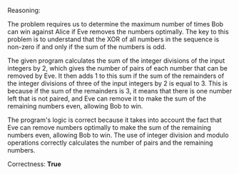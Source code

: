 Reasoning:

The problem requires us to determine the maximum number of times Bob can win against Alice if Eve removes the numbers optimally. The key to this problem is to understand that the XOR of all numbers in the sequence is non-zero if and only if the sum of the numbers is odd.

The given program calculates the sum of the integer divisions of the input integers by 2, which gives the number of pairs of each number that can be removed by Eve. It then adds 1 to this sum if the sum of the remainders of the integer divisions of three of the input integers by 2 is equal to 3. This is because if the sum of the remainders is 3, it means that there is one number left that is not paired, and Eve can remove it to make the sum of the remaining numbers even, allowing Bob to win.

The program's logic is correct because it takes into account the fact that Eve can remove numbers optimally to make the sum of the remaining numbers even, allowing Bob to win. The use of integer division and modulo operations correctly calculates the number of pairs and the remaining numbers.

Correctness: **True**